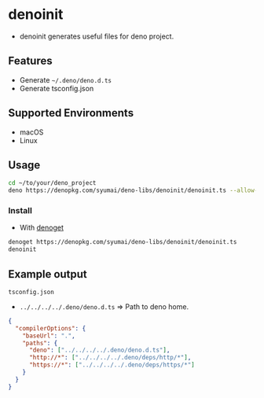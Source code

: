 # denoinit

- denoinit generates useful files for deno project.

## Features

- Generate `~/.deno/deno.d.ts`
- Generate tsconfig.json

## Supported Environments

- macOS
- Linux

## Usage

```sh
cd ~/to/your/deno_project
deno https://denopkg.com/syumai/deno-libs/denoinit/denoinit.ts --allow-write --allow-env --allow-run
```

### Install

- With [denoget](https://github.com/syumai/deno-libs/tree/master/denoget)

```sh
denoget https://denopkg.com/syumai/deno-libs/denoinit/denoinit.ts
denoinit
```

## Example output

`tsconfig.json`

- `../../../../.deno/deno.d.ts` => Path to deno home.

```json
{
  "compilerOptions": {
    "baseUrl": ".",
    "paths": {
      "deno": ["../../../../.deno/deno.d.ts"],
      "http://*": ["../../../../.deno/deps/http/*"],
      "https://*": ["../../../../.deno/deps/https/*"]
    }
  }
}
```

